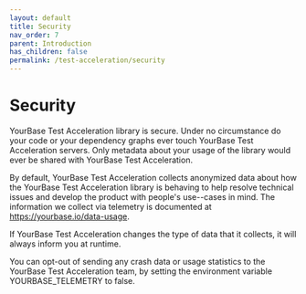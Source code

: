 ```yaml
---
layout: default
title: Security
nav_order: 7
parent: Introduction
has_children: false
permalink: /test-acceleration/security
---
```


# Security
YourBase Test Acceleration library is secure. Under no circumstance do your code or your dependency graphs ever touch YourBase Test Acceleration servers. Only metadata about your usage of the library would ever be shared with YourBase Test Acceleration.

By default, YourBase Test Acceleration collects anonymized data about how the YourBase Test Acceleration library is behaving to help resolve technical issues and develop the product with people's use--cases in mind. The information we collect via telemetry is documented at https://yourbase.io/data-usage. 

If YourBase Test Acceleration changes the type of data that it collects, it will always inform you at runtime. 

You can opt-out of sending any crash data or usage statistics to the YourBase Test Acceleration team, by setting the environment variable YOURBASE_TELEMETRY to false.
